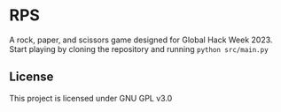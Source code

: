 # RPS
A rock, paper, and scissors game designed for Global Hack Week 2023. Start playing by cloning the repository and running `python src/main.py`

## License
This project is licensed under GNU GPL v3.0
